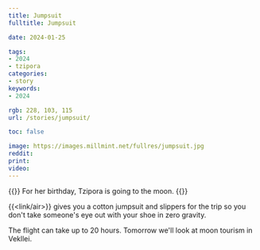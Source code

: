 ```yaml
---
title: Jumpsuit
fulltitle: Jumpsuit

date: 2024-01-25

tags:
- 2024
- tzipora
categories:
- story
keywords:
- 2024

rgb: 228, 103, 115
url: /stories/jumpsuit/

toc: false

image: https://images.millmint.net/fullres/jumpsuit.jpg
reddit:
print:
video:
---
```

{{<note caption>}}
For her birthday, Tzipora is going to the moon.
{{</note>}}

{{<link/air>}} gives you a cotton jumpsuit and slippers for the trip so you don't take someone's eye out with your shoe in zero gravity.

The flight can take up to 20 hours. Tomorrow we'll look at moon tourism in Vekllei.